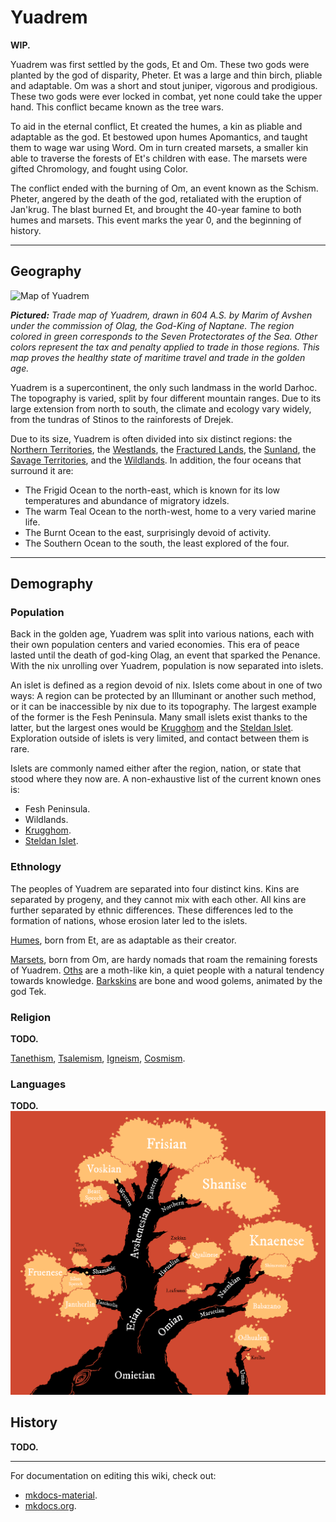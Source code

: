 # Yuadrem
**WIP.**

Yuadrem was first settled by the gods, Et<!-- TODO. Link. --> and Om<!-- TODO. Link. -->.
These two gods were planted by the god of disparity, Pheter<!-- TODO. Link. -->.
Et was a large and thin birch, pliable and adaptable.
Om was a short and stout juniper, vigorous and prodigious.
These two gods were ever locked in combat, yet none could take the upper hand.
This conflict became known as the tree wars.

To aid in the eternal conflict, Et created the humes<!-- TODO. Link. -->, a kin as pliable and adaptable as the god.
Et bestowed upon humes Apomantics<!-- TODO. Link. -->, and taught them to wage war using Word.
Om in turn created marsets<!-- TODO. Link. -->, a smaller kin able to traverse the forests of Et's children with ease.
The marsets were gifted Chromology<!-- TODO. Link. -->, and fought using Color.

The conflict ended with the burning of Om, an event known as the Schism<!-- TODO. Link. -->.
Pheter, angered by the death of the god, retaliated with the eruption of Jan'krug<!-- TODO. Link. -->.
The blast burned Et, and brought the 40-year famine to both humes and marsets.
This event marks the year 0, and the beginning of history.
<!-- NOTE. I should add lotsa links here... -->

--------------------------------------------------------------------------------
<!-- GEOGRAPHY ---------------------------------------------------------------->
## Geography
![Map of Yuadrem](img/world_map_v083.png)

***Pictured:***
*Trade map of Yuadrem, drawn in 604 A.S. by Marim of Avshen under the commission of Olag, the God-King of Naptane.*
*The region colored in green corresponds to the Seven Protectorates of the Sea.*
*Other colors represent the tax and penalty applied to trade in those regions.*
*This map proves the healthy state of maritime travel and trade in the golden age.*

Yuadrem is a supercontinent, the only such landmass in the world Darhoc.
The topography is varied, split by four different mountain ranges.
Due to its large extension from north to south, the climate and ecology vary widely, from the tundras of Stinos to the rainforests of Drejek.

Due to its size, Yuadrem is often divided into six distinct regions: the [Northern Territories](world/northern_territories.md), the [Westlands](world/westlands.md), the [Fractured Lands](world/fractured_lands.md), the [Sunland](world/sunland.md), the [Savage Territories](world/savage_territories.md), and the [Wildlands](world/wildlands.md).
In addition, the four oceans that surround it are:

* The Frigid Ocean to the north-east, which is known for its low temperatures and abundance of migratory idzels<!-- TODO. Link. -->.
* The warm Teal Ocean to the north-west, home to a very varied marine life.
* The Burnt Ocean to the east, surprisingly devoid of activity.
* The Southern Ocean to the south, the least explored of the four.

--------------------------------------------------------------------------------
<!-- DEMOGRAPHY --------------------------------------------------------------->
## Demography
### Population
Back in the golden age, Yuadrem was split into various nations, each with their own population centers and varied economies.
This era of peace lasted until the death of god-king Olag<!-- TODO. Link. -->, an event that sparked the Penance<!-- TODO. Link. -->.
With the nix<!-- TODO. Link. --> unrolling over Yuadrem, population is now separated into islets.

An islet is defined as a region devoid of nix.
Islets come about in one of two ways: A region can be protected by an Illuminant<!-- TODO. Link. --> or another such method, or it can be inaccessible by nix due to its topography.
The largest example of the former is the Fesh Peninsula<!-- TODO. Link. -->.
Many small islets exist thanks to the latter, but the largest ones would be [Krugghom](islets/krugghom/index.md) and the [Steldan Islet](islets/steldan_islet/index.md).
Exploration outside of islets is very limited, and contact between them is rare.

Islets are commonly named either after the region, nation, or state that stood where they now are.
A non-exhaustive list of the current known ones is:

* Fesh Peninsula.
* Wildlands.
* [Krugghom](islets/krugghom/index.md).
* [Steldan Islet](islets/steldan_islet/index.md).

<!-- ETHNOLOGY ---------------------------------------------------------------->
### Ethnology
The peoples of Yuadrem are separated into four distinct kins.
Kins are separated by progeny, and they cannot mix with each other.
All kins are further separated by ethnic differences.
These differences led to the formation of nations, whose erosion later led to the islets.

[Humes](kins/hume.md), born from Et, are as adaptable as their creator.
<!-- They became the dominant kin in Yuadrem after the Schism, and remain in this position even after the Penance. -->
[Marsets](kins/marset.md), born from Om, are hardy nomads that roam the remaining forests of Yuadrem.
[Oths](kins/oths.md) are a moth-like kin, a quiet people with a natural tendency towards knowledge.
[Barkskins](kins/barkskin.md) are bone and wood golems, animated by the god Tek<!-- TODO. Link. -->.

<!-- Ets. --------------------------------------------------------------------->
<!-- Before these modern kins existed, two kins ruled Yuadrem: the ets and the oms.
Ets were a tall hume-like kin who, using the art of *Cthai-thas*, molded their own flesh, and created humes and oths.
Due to their individualist nature, ets never had a population over the few thousands.
Most of them died during The Schism, and the few survivors are though to have been lost in The Penance. -->

<!-- Ets were commonly known as the "tall kin", for they usually stood well beyond 3 meters.
When borm their skin was of a bluish white color, their eyes were as black as the abyss, and were hairless.

The species greatly developed their technology, which was biological in nature.
They were free from aging and illness, and each was capable of shaping their own flesh.
This led to a great variety of characteristics in the many members of the kin.

Ets were obsessed with their individuality.
It was common for one to change their own appearance, molding their flesh to reflect their personality and philosophy.
Despite their longevity, it was rare for new ets to be born.
The kin never grew to more than a few thousand members. -->

<!-- Oms. --------------------------------------------------------------------->
<!-- In contrast, not much is known about oms.
They were nomadic in nature, and are though to have lived simple lifestyles.
Most were slaughtered by ets and humes, in the Three Omian Genocides.
Marsets are the only known descendants of oms, but fragments of their culture also remains on barkskins. -->

<!-- RELIGION ----------------------------------------------------------------->
### Religion
**TODO.**
<!-- \DndDropCapLine{R}{eligion is an important part of life}
of the many cultures of Yuadrem.
Some worship specific pantheons of gods, others praise unpersonified concepts, and a selected few worship nature itself.
% In the times before the schism there was a wide belief that the tall kin could answer prayers, but their worship is now forbidden in most of the continent.

% The true existence of these divinities is a widely discussed subject, but their worship is undeniable.
From the nature-worshiping folk of Jenkash to the god-birds of Krudzal, each culture performs a set of rituals in the name of their deities, and some even claim to be able to channel their divine power.
While it might be hard to pinpoint the exact number of religions in Yuadrem, a few are built into the fabric of civilizations, and are easy to tell apart. -->

[Tanethism](religions/tanethism.md), [Tsalemism](religions/tsalemism.md), [Igneism](religions/igneism.md), [Cosmism](religions/cosmism.md).

<!-- \begin{table*}[b]%
    \begin{DndTable}[width=\linewidth, header=The Gods of Yuadrem]{p{2cm}p{0.8cm}p{3cm}p{1.8cm}X}
        \textbf{Name} & \textbf{Tides} & \textbf{Domains} & \textbf{Religion} & \textbf{Symbol} \\
        The Scholar  & B  & Reason, Knowledge     & Igneism   & A many-armed blue oth reading multiple books. \\
        The Zealous  & R  & Passion, Zeal         & Igneism   & A red dratl ird standing over a sand dune. \\
        The Star     & S  & Admiration, Fame      & Igneism   & A naked tall one, sometimes replaced by a shadow or a uman. \\
        The Equalist & I  & Justice, Equity       & Igneism   & An indigo gat holding a spear and a coin. \\
        The Altruist & G  & Empathy, Compassion   & Igneism   & A furtive golden marset carrying a basket full of eggs. \\
        The Sorrow   & -  & Balance, Punishment   & Igneism   & An indistinct cloaked figure holding a bloody heart. \\
        Changing God & -  & Secrecy, Manipulation & Rashiism  & A robed oth with a featureless bronze mask. \\
        Febrid       & B  & Intellect, Wood       & Tanethism & A gat forming a crescent moon with its horns. \\
        The Traveler & BR & Luck, Beer            & Tanethism & An indistinct figure cloaked in light brown robes. \\
        Vugar        & BG & Family, Fertility     & Tanethism & A gat prince dressed in a simple silver toga. \\
        Vahagn       & R  & Mountains, Fire       & Tanethism & A red quies holding a colossal mace. \\
        Genadi       & RI & Bravery, Love         & Tanethism & A grung warrior carrying a sword and a lute. \\
        Sakris       & RS & Fun, Wine             & Tanethism & A uman servant carrying cups and wine. \\
        Matevos      & S  & Glory, Water          & Tanethism & An ice zaloth holding a bident and a shield. \\
        Hanutsh      & SB & Teaching, Books       & Tanethism & A tsanek dressed in scrolls and paper. \\
        Tamaz        & SG & Wealth, Silver        & Tanethism & A gray ird eternally flying towards the sun. \\
        Phusinhe     & I  & The Stars, Metal      & Tanethism & A giant tortle with the visage of stars in its shell. \\
        Nadzim       & IB & Justice, the Sky      & Tanethism & A purple oth holding an abacus and a spyglass. \\
        Gathoz       & IS & Secrecy, Murder       & Tanethism & A kinless being with shifting body and face. \\
        Bagrat       & G  & Farming, Earth        & Tanethism & A gat farmer with tools made of gold. \\
        Havetish     & GI & Leadership, Tyranny   & Tanethism & A barkskin holding a golden and an indigo spear. \\
        Mziva        & GR & Self Sacrifice        & Tanethism & A blonde marset with a flowered back. \\
        Jua\~nansiz  & G  & Day, Sunlight         & Tsalemism & A rainbow-colored heron followed by northern lights. \\
        Dzadsiz      & R  & Night, Darkness       & Tsalemism & A black raven surrounded by never-dispersing mists. \\
        The Observer & -  & Cosmos, the Unknown   & Cosmism   & A titanic three-eyed slug ridden with tentacles and appendages.
    \end{DndTable}
\end{table*} -->

### Languages
**TODO.**
![Language Tree](img/language_tree_v021.png)
<!-- \begin{table*}[b]%
    \begin{DndTable}[width=\linewidth]{X}
        \centering
        \includegraphics[width=0.99\textwidth]{01yuadrem/img/22languages_map.png}
    \end{DndTable}
\end{table*}

A great variety of languages permeate Yuadrem, both of natural spawn and artificial design.
While it is impossible to identify each tongue and its variations, many efforts have been done over the years to classify the common ones.

Based on lexical and grammatical similarities, languages are separated into four generations, and five distinct families.
The following tables classify these languages, pointing to their script and original speakers. -->

<!-- \begin{DndTable}[width=\linewidth, header=First Generation]{p{2.6cm}p{2.6cm}X}
    \textbf{Language}  & \textbf{Original Speakers} & \textbf{Script} \\
    Jantherlin         & Ets                        & Varies \\
    Babazano           & Marsets                    & - \\
    Knaenese           & Naenks \& Tsaneks          & Knaenese \\
    Outer Tongue       & -                          & Outer Tongue \\
    Mind Speech        & Zaloths                    & -
\end{DndTable}

\begin{DndTable}[width=\linewidth, header=Second Generation]{p{2.6cm}p{2.6cm}X}
    \textbf{Language}  & \textbf{Original Speakers} & \textbf{Script} \\
    Shamabic           & Oths                       & Shamabic \\
    Harualish          & Irds                       & Harualish \\
    Avshenese          & Gats                       & Avshenese \\
    Leafrunes          & Marsets                    & Leafrunes \\
    Shinerunes         & Naenks \& Tsaneks          & Shinerunes \\
    Seedspeech         & Gannagian Tsaneks          & - \\
    Krelho             & Tortles \& Grungs          & Krelho \\
    Odhualen           & Umans                      & Outer Tongue
\end{DndTable}

\begin{DndTable}[width=\linewidth, header=Third Generation]{p{2.6cm}p{3.2cm}X}
    \textbf{Language}  & \textbf{Original Speakers} & \textbf{Script} \\
    Silent Speech      & Oths                       & - \\
    Fruenese           & Sulian Oths                & Fruenese \\
    Zsekian            & Dratl Irds                  & Harualish \\
    Qualinese          & Jenkashian Irds            & Harualish \\
    Shanise            & Northern Irds \& Gats      & Shanise \\
    Frishian           & Jorea \& Dzorvepem         & Avshenese \\
    Voskian            & Voskferm \& Voskgrit       & Avshenese \\
    Thieves' Cant      & Rogues \& Thieves          & Thieves' Cant \\
    Slaadi             & Slaads                     & Krelho \\
    Feelspeech         & Zaloths \& Umans           & -
\end{DndTable}

\begin{DndTable}[width=\linewidth, header=Fourth Generation]{p{2.6cm}p{3.2cm}p{2.2cm}}
    \textbf{Language}  & \textbf{Original Speakers} & \textbf{Script} \\
    True Speech        & Palegna \& Sulia           & - \\
    Jol'naat           & Jenkash                    & - \\
    Beast Speech       & Jorea                      & - \\
    Conscript Tongue   & Cabb Goem-Rlamesh          & - \\
    Traveler's Cant    & Zaloths \& Umans           & Traveler's Cant
\end{DndTable} -->

<!-- % \paragraph{Old Tongue} A very complicated and intricate language spoken by the tall kin, the original settlers of Yuadrem.
% It's spoken form involves various complex articulations and the definition of a word can vary greatly based on the context.
% Additionally, each tall one had their own personal version of the written form, and others would understand it as much as they understood the individual.
% % This makes the reading of the old tongue extremely difficult for the kin that remain in the world, since understanding a particular tall one's scribbles essentially requires understanding their own version of the language.
% % Nowadays, only scholars and archaeologists understand the language, and it is not normally used anywhere.
% \paragraph{Marset Tongue} Every marset is already able to speak this strange, repetitive language.
% The marset tongue only has ten consonants, and ten verbs.
% % The rest of their vocabulary is built up from there, making their language very difficult to speak or understand by kins other than the marsets.
% Marset tongue can be spoken in one of two ways: soundlessly, through lip reading, or screamed as loud as possible, with no middle ground.
% The language cannot be written down.
% \paragraph{Naenk Tongue} Short words and strong consonants define the naenk tongue.
% Lacking lips and teeth, naenks make heavy use of their alveolar ridge and hard palate to produce syllables.
% The written form of the language involves carving lines and holes onto bark or stone.
% \paragraph{Outer Tongue}
% \paragraph{Mind Speech}

% \subsubsection{Second Generation}
% \paragraph{Dust Tongue}
% \paragraph{Ird Tongue}
% \paragraph{Gat Tongue}
% \paragraph{Leafrunes} Very easy to learn, but kept secret by the archer kin.
% A marset will teach this set of runes only to creatures that it deeply trusts, and only if it's strictly necessary.
% Ten leafrunes exist, all of which are used individually and to convey very simple meaning.
% % \textit{colony}, \textit{danger}, \textit{fun place}, \textit{hiding spot}, \textit{observation point}, \textit{predators}, \textit{road}, \textit{sacred place}, \textit{source of food}, and \textit{source of materials}.
% \paragraph{Shinerunes}
% \paragraph{Krelho}
% \paragraph{Nomad Tongue}

% \subsubsection{Third Generation}
% \paragraph{Silent Speech}
% \paragraph{Standard Language}
% \paragraph{Zsek Tongue}
% \paragraph{Qul Tongue}
% \paragraph{North Tongue}
% \paragraph{Beetle Tongue}
% \paragraph{Gilded Tongue}
% \paragraph{Thieves' Cant}
% \paragraph{Slaadi}
% \paragraph{Frost Tongue}
% \paragraph{Bog Tongue}
% \paragraph{Feelspeech}

% \subsubsection{Fourth Generation}
% \paragraph{True Speech}
% \paragraph{Jol'naat}
% \paragraph{Beast Speech}
% \paragraph{Conscript Language}
% \paragraph{Traveler's Cant} -->

<!-- \subsubsection{Language}
The tall kin spoke a very sophisticated language, known as jan-theth rlin, simplified as jantherlin.
This language allowed for a very profound expression of one's emotions and inner state, and is still used in poetry to this date.
For when deeper communication is needed, ets could meld their bodies and share thought, but the practice was only used in special rituals or to express especially complex abstract concepts.

As for written word, it was customary for the tall kin to chisel the stone, commonly carving a great variety of images alongside the text.
While this written language originates from jantherlin, each tall one had its own personal version of it.
Other ets could only comprehend one's writing as much as they understood the writer.
This makes the study of jantherlin extremely difficult to modern archaeologists.
% This makes the reading of the jantherlin extremely difficult for the kin that remain in the world, since understanding a particular tall one's scribbles essentially requires understanding their own version of the language.
 -->

## History
**TODO.**
<!-- \subsection*{Ancient History}
% !TEX root = ../main.tex
\begin{figure}[H]
    \centering \includegraphics{01yuadrem/img/30history_i.png}
\end{figure}

\section{History} \label{sec::history}
% History is known in detail thanks to the dutiful oths that recorded it under Tol's guidance.

\newpage

\subparagraph{682 BS --- First Communion} In the middle of the Dead Sea, the et Ukarilth merges with a deceased higher one embryo.
This transforms the tall one into an insane visage of their former self.
The church of Ukarilth is later founded to attempt communication with the et.

\subparagraph{592 BS --- Birth of Gats} The search for the Lung of Ur begins, an artifact of great value to the tall kin.
The indigo school of the et Thul-yharch creates the hardy gats, believing the relic is below the surface.

\subparagraph{547 BS --- Birth of Irds} With underground search proving unsuccessful, the red school of Zyl'rech births the mobile irds.
Taking to the skies, they survey land and ocean, hoping to find clues of the Lung's location.

\subparagraph{523 BS --- Birth of Marsets} The gold school of Tosh-drieln produces the arboreal marsets.
They explore the thick and dark jungles of Yuadrem with ease.

\subparagraph{451 BS --- Birth of Oths} Under mysterious circumstances, oths are created by the et Tol.
Before disappearing, the tall one teaches them writing, and they begin recording history and compiling the findings of the ets and their progeny with great care and detail.

\subparagraph{397 BS --- Ctereth's Workshop} To cope with the uncontrolled population growth of the new kins, the et Ctereth digs a deep cavern in the middle of the Dead Sea.
Inside it, the tall one builds a workshop and tirelessly crafts qualar to gift the newborns sentience.

\subsection*{Nadir}
\subparagraph{217 BS --- The Rise of the Spire} The tall kin, apparently done with their search, create the spire at the place where Ukarilth found the higher one.
They build the stone city of Jan'krug atop the mountain.
The progeny kins, now left alone, are forbidden from accessing the Dead Sea and, incapable of producing qualar, are forced to fight among themselves.

\subparagraph{209 BS --- First Lost Ones} The first plains gats and chu'ash oths are born, separated from their kins by their lack of qualar.
% While ird and marset lost ones also exist, the lack of a qualars doesn't affect these kins as much as their siblings, perhaps due to their wilder nature.

\subparagraph{179 BS --- First Gat City-states} The gats, always fighting adversity, establish the three city-states of Fiele, Avshen, and Alagyaz.
With careful birth control techniques, they manage to maintain a stable population.

\subparagraph{144 BS --- First Siege} A group of three irds known as ``The Feathered Sunrise'' infiltrates the Dead Sea and steal tens of thousands of qualar from Ctereth.
The nations of Krudzal, Harual, and Hulnar are later established by their descendants.

\begin{figure}[H]
    \centering \includegraphics{01yuadrem/img/30history_ii.png}
\end{figure}

\subparagraph{92 BS --- Naenks \& Tsaneks Discovery} Trying to find a home, a group of stray marsets known as the Ovovians, stumble upon the naenks and tsaneks of Drejeck.
These two are inexplicable kins born from mold and fungi respectively.

\subparagraph{51 BS --- First Artificial Qualars} The gat Jirar the bonecarver creates a technique to craft rough qualars imitations.
By passing the practice to the gat's disciples, Jirar unshackles the population number of the kins, and boosts Alagyaz's economy to unprecedented levels.
% To date, only gat master bonecarvers have managed to use the technique. One bonecarver's qualar count usually doesn't go above the thousands, but as populations grow so does the need for qualar.

\subsection*{Great Famine}
\subparagraph{0 --- The Schism} The tall kin's folly causes the schism.
The spire, now revealed to be a dormant volcano, catastrophically erupts.
The event destroys Jan'krug and most of the ets.
The spewed ash blocks off sunlight for four decades, starting the age known as the great famine.

The explosion causes a portal known as the Sizzling Gate to be opened in a cave inside of the spire.
This door leads to Nyx, a strange and primal plane that exists outside of Yuadrem.
From the portal spew forth the foreigner kins: the adventurous tortles, the violent grungs, and the ingenious umans, along with the Nyxborn.

\subparagraph{1 AS --- Second Siege} The foreigner's horde, a great army of tortles, grungs, and umans, siege Ctereth's workshop.
They're successful, and the great number of qualar stolen is used to start their own settlements in Yuadrem.

\subparagraph{4 AS --- Zaloths Discovery} The zaloths, a kin made of fire, ash, thunder, and hail, walk down from the ruins of Jan'krug.
They freely roam Yuadrem, following a nomadic lifestyle that keeps most away from civilized society.

\subsection*{Age of Heroes}
\subparagraph{38 AS --- End of the Great Famine} Satisfied with a death toll in the tens of millions, the ash clouds from the spire disperse, finally ending the great famine.

\subparagraph{57 AS --- Quies Discovery} A group of gat voyagers from Avshen rise up to Jan'krug, finding the city ruined beyond repair, covered by solidified lava.
However, what they do find beneath the ruins are the quies, a new kin.
Quies are the last kin created by the ets, and are brought back to Avshen.
They easily integrate into gat society, despite their physical differences.

\subparagraph{71 AS --- Start of the Eternal War} The newly born kingdom of Krudzal in the north begins a war against the stone giants of the northern territories.
The war rages to this day, with little obtained by the thulkraka irds.

\subparagraph{99 AS --- Jenkash's Separation} A blossoming nation of qulbaba irds is split into forty-five separate tribes by ideological differences.

\begin{figure}[H]
    \centering \includegraphics{01yuadrem/img/30history_iii.png}
\end{figure}

The tribes that will eventually become Jenkash are bound to constant conflict, unable to establish a unified government for more than a hundred years.

\subparagraph{102 AS --- Third Siege} Inspired by their siblings lost three centuries ago, the Army of Healing is formed.
Mainly composed of gats and oths, they successfully invade Ctereth's dwellings, then personally bringing the stolen qualar to the bughna gats and the chu'ash oths, re-integrating them into civilized society.

\subparagraph{141 AS --- Birth of Isken} Among the dark forests of the Chirping Wilds, the grung empire of Isken is formed.
Initially secretive, they will soon become one of the most fearsome forces in Yuadrem.

\subparagraph{143 AS --- Babaian Genocide} The grungs of Isken easily crush the marset nation of Baba, systematically killing the marsets until very few are left.

\subparagraph{144 AS --- First Isken-Harual War} Ever hungry for power and land, the Iskean empire attacks the Harualish tribes of the Chirping Wilds.
This is the start of a long sequence of slow and bloody wars that will last for more than two centuries.

\subparagraph{174 AS --- Discovery of the Tides} The oths from the temple of Ignelli, led by Hashim, unearth the phenomenon of the tides, learning of its influence on the kins of Yuadrem.
The discovery revolutionizes the way the kins perceive their own feelings and motivations, and leads to them questioning the nature of sentience itself.

\subparagraph{189 AS --- Fourth Siege} To cope with their ever-growing populations, a temporary alliance is formed between the dratl ird houses of the west and the grung empire of the east.
Their union leads to the fourth and final successful siege of Ctereth, enabling a great growth for the Hulnar and Iskean empires.

\subsection*{Age of Nations}
\subparagraph{195 AS --- Founding of the Seven Kingdoms of the Sea} Ever-growing in numbers, the gat city-states coasting the Whaler's Sea coalesce into nations, each under its own king.
With all the events happening in one year, the formation of the Seven Kingdoms of the Sea initiate an age of prosperity for the horned and retainer kins.

\subparagraph{201 AS --- Invention of Metal Ships} Edren, a thulkraka ird from Krudzal, designs and invents the first ironclad ship.
The design, named after the ird's son, Durkin, boosts Krudzal's trading capabilities and kick-starts a great colonization campaign.

\subparagraph{212 AS --- Birth of the Dead Sea Clans} Imitating their neighbors to the north, many uman, dratl ird, and plains gat clans are established in the Dead Sea.

% These clans however are very different from the civilized kingdoms of the north.
% Warlords are elected by strength, and their territories are as shifting as the erratic sandstorms.

\begin{figure}[H]
    \centering \includegraphics{01yuadrem/img/30history_iv.png}
\end{figure}

\subparagraph{229 AS --- Formation of the Jenkashian Empire} Driven by inner conflict, the irds of the Qul Archipelago exhaust their natural resources.
This forces them to prematurely end their quarrels, and begin invading and pillaging the surrounding territories.

\subparagraph{231 AS --- Ededian Genocide} The Ironlakes Island is almost completely overtaken by Jenkash, decimating the marset population and forcing most into exile.

\subparagraph{247 AS --- Tidal Sway} Hailing from Ignelli, the oth Narr from the Rashiist school of thought performs an uncanny ritual to harness the power of the tides.
This accidentally triggers the tidal sway.

The oth summons the Sorrow into Yuadrem, ending the life of most Rashiists and ravaging the Wildlands entirely, blocking access by land to the southern regions of Yuadrem.

\subparagraph{272 AS --- Fifth Siege} The Iskean grungs, banned from buying artificial qualar from Khedrat, attempt a new siege upon Ctereth's workshop.
This time however they fail, stopped by an unsuspected force: the newly formed Dead Sea clan of Dzarog.
Dzarog is a clan of umans and gats that live in dens around the spire, and protect Ctereth's caverns for yet unknown reasons.

\subparagraph{281 AS --- Creation of Geomancy} The ird nation of Hairuus, protected from Isken by the splitting mountain range, develop the art of Geomancy.
As a test of their mastery of it, they elevate an island at the middle of the Shield Lake, where their capital, the Nest, is built.

\subparagraph{304 AS --- Invention of Gunpowder} Hailing from the young nation of Sulia, the oth Karmin discovers gunpowder.
With this new firepower, many engineers from Sulia design and build varied weapons, like fire spears, hand-cannons, and muskets.
These new weapons give them a proper combat advantage, allowing them to defend themselves from the savage nomadic tribes of the blank plains, and slowly expand their territories to the east.

\subparagraph{331 AS --- Creation of Windherding} The uncommonly peaceful irds from the Dentrala tribe in Jenkash develop the art of windherding.
The other tribes quickly adapt this art for combat, leading to the Drejeck wars against the naenks of Gannag and the Dratl'fal wars against the declining empire of Hulnar.

\subparagraph{340 AS --- Siszgoel's Independence} Siszgoel, a long-standing colony of Krudzal, declares independence.
The nation of Kaldrathal is born, under the rule of the warrior queen Ialul.
The natural deposits of nitrate in the country's island of residence, Krejek, boosts a powerful gunpowder industry, quickly matching that of Sulia.

\begin{figure}[H]
    \centering \includegraphics{01yuadrem/img/30history_v.png}
\end{figure}

\subparagraph{354 AS --- Birth of Ribinhep} Umans, a kin commonly hunted an enslaved, manage to establish permanent settlement in the isle of rust.
Naming themselves Ribinhep, they start conquering the northern fjords using their unique mercury weapons, fighting under the rule of the frostburn king Kuin.

\subparagraph{389 AS --- End of the Isken-Harual Wars} After 248 years, the Isken-Harual wars end, with Isken crushing almost all of the ird tribes.
The grung empire quickly proceeds to attack the Byurev nation, attempting to conquer territories up north.
They are however stopped by the gats, prepared for such an invasion decades ago.

\subparagraph{411 AS --- Vanishing of Hairuus} The lake-based country of Hairuus suddenly vanishes, soon after elevating new land for their growing capital.
Rumors that the lake is haunted begin spreading, and nations avoid claiming the empty territories and abandoned cities for fear of this mysterious curse.

\subparagraph{440 AS --- Gannag Invasion} Seeing that the Jenkashian forces are focused on conquering the mainland, the armies of Gannag suddenly invades the Qul Archipelago under the command of Kutsa the sharp.
In few weeks they manage to conquer half of Jenkash's homeland, taking prisoner irds as sacrifices to use as birth corpses.

\subparagraph{461 AS --- Kaldrathal's Conquest} Most of the islands of the Arctic Archipelago are claimed by Kaldrathal, who establishes a new form of government that tries to represent the taken territories.

\subparagraph{498 AS --- Invention of Blast Weapons} Reut, an engineer from Drer, invents a new use of Sulia's gunpowder: Blast weapons.
Used for close-quarters combat, blast weapons aim to both surprise and immolate the enemy.
Among the most famous examples are the flame vent, the firecrackers and the flaming pole-arms.

\subparagraph{533 AS --- Creation of Wordbinding} In collaboration, the many oth houses of Palegna create the art of Wordbinding.
The technique quickly gains traction, as it adds a method for trustless trade between peoples and nations.

% \subparagraph{553 AS --- Na'ane's Founding} A large circle of tsaneks led by Tsehant, tired of their class-based society, made a pilgrimage to the fog gorge.
% They establish in it, and form the independent nation of Na'ane.

\subparagraph{577 AS --- Establishment of Tanethism} The king of Khedrat, Olag the Immortal, establishes the recently born Tanethism as the official religion of the nation.
The other Kingdoms of the Sea follow soon after, and Tanethism is quickly adopted by most gats.
% Here is when bonereading becomes accepted in the seven kingdoms.

\subparagraph{589 AS --- Appearance of Fo} Strange, twisted creatures start attacking any village coasting the Shield Lake, causing havoc.
Fo, the kinless inhabitant of the nest is quickly blamed for the creation of this creatures, but all attempts to reach the being have failed.

\begin{figure}[H]
    \centering \includegraphics{01yuadrem/img/30history_vi.png}
\end{figure}

\subsection*{Golden Age}
\subparagraph{591 AS --- Hulnar's Demise} The strong alliance between the nations of Khedrat and Sulia defeats Hulnar in the Sylvan wars, allowing both nations to occupy a segment of the Ichor mountains and the entirety of the Sylvan canyon.
This act helps mitigate the pirates' presence in the Whaler's Sea, kick-starting an era of peace and trade for the coastal nations.

\subparagraph{599 AS --- Invention of Steel Firearms} The inventive Kaldrathian engineer Seja combines Krudzal's quench-hardened steel with her new refined gunpowder.
The explosive mix leads to the development of fierce steel-based weapons, including long-range cannons, wheel-lock pistols and sophisticated rifles.

\subparagraph{607 AS --- Invention of the Steam Engine} Away from the economic center of Yuadrem, the Na'anian tsanek Nugut invents the steam engine.
Originally used simply to drain the Na'anian coal mines, the tsaneks were quick to notice its potential and found hundreds of applications for the engine over time.

\subparagraph{621 AS --- The Penance} A surreptitious ritual known only as ``The Penance'' is carried by the citizens of Dzarog.
From the top of the spire, they summon a horrible being known as Cabb Goem-Rlamesh into Yuadrem.
The colossal amalgamate of flesh slowly drags itself towards the east, ferociously protected by the Dzarogian armies.

\subparagraph{628 AS --- Krudzal's First Victory} Using modified Kaldrathal cannons, Krudzal finally manages to kill a stone giant, claiming their first victory in the Eternal War.
% The event strikes fear on the giants, and Krudzal manages to claim their first territories in the mainland.

\subparagraph{635 AS --- Dissolution of Hulnar} Heirless, the king Sul'rech of Hulnar suddenly dies at a young age.
The dwindling kingdom is split into smaller houses, weak ghosts of Hulnar's old glory.

\subparagraph{655 AS --- Cabb Goem-Rlamesh's Launching} The harrowing immensity, Cabb Goem-Rlamesh, reaches the Burnt Ocean and settles some kilometers off the coast of the dry savanna.
% It becomes known as the breathing city.
% All expeditions to the island have ended poorly.

\subparagraph{659 AS --- Separation of Khedrat} The newly-conquered westernmost territories of Khedrat quickly become tired of monarchy, and peacefully claim independence.
Abandoning old traditions, the new countries of Viphogher and Dnomit embrace democracy: a new, king-less form of government.

\subparagraph{671 AS --- Jenkash's Reclaiming} Forced by Gannag to halt their conquest, the Jenkashian empire focused entirely on re-taking the Qul Archipelago.
Savage battles are fought, and to date they've managed to reclaim most of their lost homeland.

\subparagraph{673 AS --- Present Day} -->

--------------------------------------------------------------------------------
For documentation on editing this wiki, check out:

* [mkdocs-material](https://squidfunk.github.io/mkdocs-material/creating-your-site/).
* [mkdocs.org](https://www.mkdocs.org).
